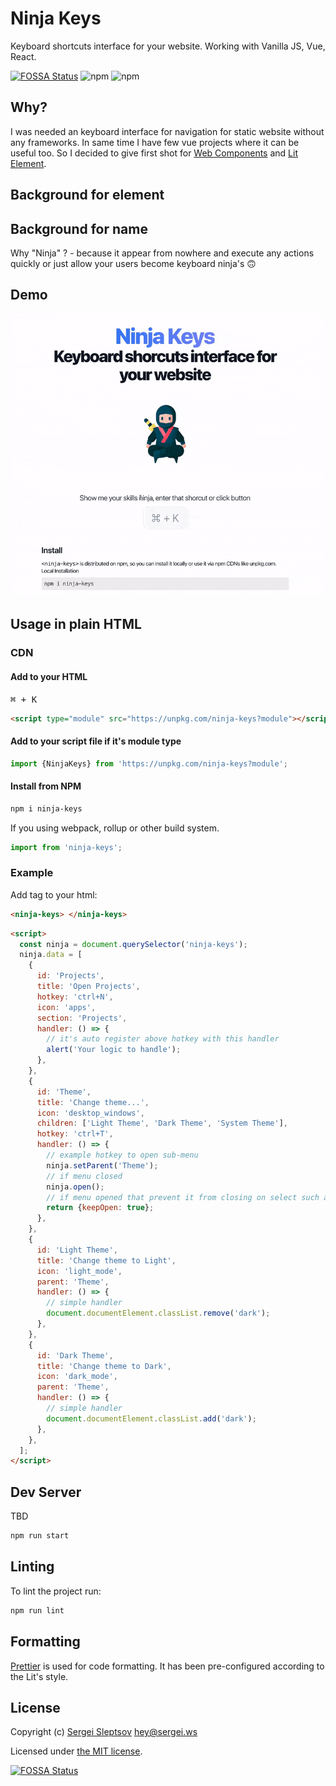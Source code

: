# Ninja Keys

Keyboard shortcuts interface for your website. Working with Vanilla JS, Vue, React.

[![FOSSA Status](https://app.fossa.com/api/projects/git%2Bgithub.com%2Fssleptsov%2Fninja-keys.svg?type=shield)](https://app.fossa.com/projects/git%2Bgithub.com%2Fssleptsov%2Fninja-keys?ref=badge_shield)
![npm](https://img.shields.io/npm/v/ninja-keys)
![npm](https://img.shields.io/npm/dw/ninja-keys)

## Why?

I was needed an keyboard interface for navigation for static website without any frameworks.
In same time I have few vue projects where it can be useful too.
So I decided to give first shot for [Web Components](https://open-wc.org/) and [Lit Element](https://lit.dev/).

## Background for element


## Background for name
Why "Ninja" ? - because it appear from nowhere and execute any actions quickly or just allow your users become keyboard ninja's 🙃

## Demo

![Demo](./docs/demo-min.gif)

## Usage in plain HTML

### CDN

#### Add to your HTML

<kbd>⌘ + K</kbd>

```html
<script type="module" src="https://unpkg.com/ninja-keys?module"></script>
```

#### Add to your script file if it's module type

```js
import {NinjaKeys} from 'https://unpkg.com/ninja-keys?module';
```

#### Install from NPM

```bash
npm i ninja-keys
```

If you using webpack, rollup or other build system.

```js
import from 'ninja-keys';
```

### Example

Add tag to your html:

```html
<ninja-keys> </ninja-keys>
```

```html
<script>
  const ninja = document.querySelector('ninja-keys');
  ninja.data = [
    {
      id: 'Projects',
      title: 'Open Projects',
      hotkey: 'ctrl+N',
      icon: 'apps',
      section: 'Projects',
      handler: () => {
        // it's auto register above hotkey with this handler
        alert('Your logic to handle');
      },
    },
    {
      id: 'Theme',
      title: 'Change theme...',
      icon: 'desktop_windows',
      children: ['Light Theme', 'Dark Theme', 'System Theme'],
      hotkey: 'ctrl+T',
      handler: () => {
        // example hotkey to open sub-menu
        ninja.setParent('Theme');
        // if menu closed
        ninja.open();
        // if menu opened that prevent it from closing on select such actions
        return {keepOpen: true};
      },
    },
    {
      id: 'Light Theme',
      title: 'Change theme to Light',
      icon: 'light_mode',
      parent: 'Theme',
      handler: () => {
        // simple handler
        document.documentElement.classList.remove('dark');
      },
    },
    {
      id: 'Dark Theme',
      title: 'Change theme to Dark',
      icon: 'dark_mode',
      parent: 'Theme',
      handler: () => {
        // simple handler
        document.documentElement.classList.add('dark');
      },
    },
  ];
</script>
```

## Dev Server

TBD

```bash
npm run start
```

## Linting

To lint the project run:

```bash
npm run lint
```

## Formatting

[Prettier](https://prettier.io/) is used for code formatting. It has been pre-configured according to the Lit's style.

## License

Copyright (c) [Sergei Sleptsov](https://sergei.ws) <hey@sergei.ws>

Licensed under [the MIT license](./LICENSE).

[![FOSSA Status](https://app.fossa.com/api/projects/git%2Bgithub.com%2Fssleptsov%2Fninja-keys.svg?type=large)](https://app.fossa.com/projects/git%2Bgithub.com%2Fssleptsov%2Fninja-keys?ref=badge_large)
